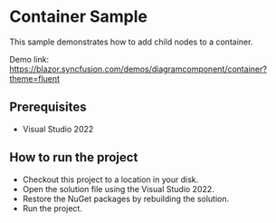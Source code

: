 # Container Sample

This sample demonstrates how to add child nodes to a container.

Demo link:
https://blazor.syncfusion.com/demos/diagramcomponent/container?theme=fluent


## Prerequisites

* Visual Studio 2022

## How to run the project

* Checkout this project to a location in your disk.
* Open the solution file using the Visual Studio 2022.
* Restore the NuGet packages by rebuilding the solution.
* Run the project.
